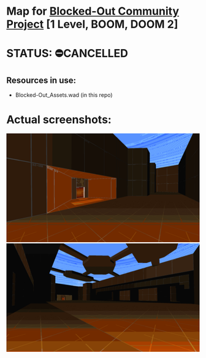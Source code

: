 # Map for [Blocked-Out Community Project](https://www.doomworld.com/forum/topic/135320-%F0%9F%9F%A0-blocked-out-a-boom-2-community-project-4057-%E2%9A%AA/) [1 Level, BOOM, DOOM 2]

# STATUS: ⛔CANCELLED

## Resources in use:
- Blocked-Out_Assets.wad (in this repo)

# Actual screenshots:
![Screen1](./screens/1.png)
![Screen2](./screens/2.png)
